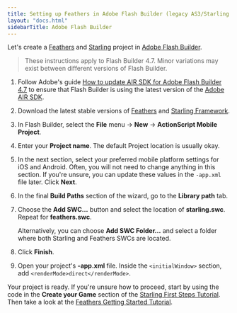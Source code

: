 ```yaml
---
title: Setting up Feathers in Adobe Flash Builder (legacy AS3/Starling version)
layout: "docs.html"
sidebarTitle: Adobe Flash Builder
---
```


Let's create a [Feathers](./getting-started.md) and [Starling](https://gamua.com/starling/) project in [Adobe Flash Builder](http://www.adobe.com/products/flash-builder.html).

> These instructions apply to Flash Builder 4.7. Minor variations may exist between different versions of Flash Builder.

1. Follow Adobe's guide [How to update AIR SDK for Adobe Flash Builder 4.7](https://helpx.adobe.com/flash-builder/kb/overlay-air-sdk-flash-builder.html) to ensure that Flash Builder is using the latest version of the [Adobe AIR SDK](https://www.adobe.com/go/air_sdk).

2. Download the latest stable versions of [Feathers](./installation.md) and [Starling Framework](http://gamua.com/starling/download/).

3. In Flash Builder, select the **File** menu → **New** → **ActionScript Mobile Project**.

4. Enter your **Project name**. The default Project location is usually okay.

5. In the next section, select your preferred mobile platform settings for iOS and Android. Often, you will not need to change anything in this section. If you're unsure, you can update these values in the `-app.xml` file later. Click **Next**.

6. In the final **Build Paths** section of the wizard, go to the **Library path** tab.

7. Choose the **Add SWC…** button and select the location of **starling.swc**. Repeat for **feathers.swc**.

   Alternatively, you can choose **Add SWC Folder…** and select a folder where both Starling and Feathers SWCs are located.

8. Click **Finish**.

9. Open your project's **-app.xml** file. Inside the `<initialWindow>` section, add `<renderMode>direct</renderMode>`.

Your project is ready. If you're unsure how to proceed, start by using the code in the **Create your Game** section of the [Starling First Steps Tutorial](http://gamua.com/starling/first-steps/). Then take a look at the [Feathers Getting Started Tutorial](./getting-started.md).
